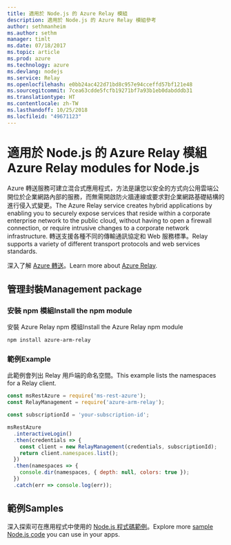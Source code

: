 ```yaml
---
title: 適用於 Node.js 的 Azure Relay 模組
description: 適用於 Node.js 的 Azure Relay 模組參考
author: sethmanheim
ms.author: sethm
manager: timlt
ms.date: 07/18/2017
ms.topic: article
ms.prod: azure
ms.technology: azure
ms.devlang: nodejs
ms.service: Relay
ms.openlocfilehash: e0bb24ac422d71bd8c957e94cceffd57bf121e48
ms.sourcegitcommit: 7cea63cdde5fcfb19271bf7a93b1eb0dabdddb31
ms.translationtype: HT
ms.contentlocale: zh-TW
ms.lasthandoff: 10/25/2018
ms.locfileid: "49671123"
---
```

# <a name="azure-relay-modules-for-nodejs"></a><span data-ttu-id="59eaf-103">適用於 Node.js 的 Azure Relay 模組</span><span class="sxs-lookup"><span data-stu-id="59eaf-103">Azure Relay modules for Node.js</span></span>

<span data-ttu-id="59eaf-104">Azure 轉送服務可建立混合式應用程式，方法是讓您以安全的方式向公用雲端公開位於企業網路內部的服務，而無需開啟防火牆連線或要求對企業網路基礎結構的進行侵入式變更。</span><span class="sxs-lookup"><span data-stu-id="59eaf-104">The Azure Relay service creates hybrid applications by enabling you to securely expose services that reside within a corporate enterprise network to the public cloud, without having to open a firewall connection, or require intrusive changes to a corporate network infrastructure.</span></span> <span data-ttu-id="59eaf-105">轉送支援各種不同的傳輸通訊協定和 Web 服務標準。</span><span class="sxs-lookup"><span data-stu-id="59eaf-105">Relay supports a variety of different transport protocols and web services standards.</span></span>

<span data-ttu-id="59eaf-106">深入了解 [Azure 轉送](https://docs.microsoft.com/azure/service-bus-relay/relay-what-is-it)。</span><span class="sxs-lookup"><span data-stu-id="59eaf-106">Learn more about [Azure Relay](https://docs.microsoft.com/azure/service-bus-relay/relay-what-is-it).</span></span>

## <a name="management-package"></a><span data-ttu-id="59eaf-107">管理封裝</span><span class="sxs-lookup"><span data-stu-id="59eaf-107">Management package</span></span>

### <a name="install-the-npm-module"></a><span data-ttu-id="59eaf-108">安裝 npm 模組</span><span class="sxs-lookup"><span data-stu-id="59eaf-108">Install the npm module</span></span>

<span data-ttu-id="59eaf-109">安裝 Azure Relay npm 模組</span><span class="sxs-lookup"><span data-stu-id="59eaf-109">Install the Azure Relay npm module</span></span>

```bash
npm install azure-arm-relay
```

### <a name="example"></a><span data-ttu-id="59eaf-110">範例</span><span class="sxs-lookup"><span data-stu-id="59eaf-110">Example</span></span>

<span data-ttu-id="59eaf-111">此範例會列出 Relay 用戶端的命名空間。</span><span class="sxs-lookup"><span data-stu-id="59eaf-111">This example lists the namespaces for a Relay client.</span></span>

```javascript
const msRestAzure = require('ms-rest-azure');
const RelayManagement = require('azure-arm-relay');

const subscriptionId = 'your-subscription-id';

msRestAzure
  .interactiveLogin()
  .then(credentials => {
    const client = new RelayManagement(credentials, subscriptionId);
    return client.namespaces.list();
  })
  .then(namespaces => {
    console.dir(namespaces, { depth: null, colors: true });
  })
  .catch(err => console.log(err));
```

## <a name="samples"></a><span data-ttu-id="59eaf-112">範例</span><span class="sxs-lookup"><span data-stu-id="59eaf-112">Samples</span></span>

<span data-ttu-id="59eaf-113">深入探索可在應用程式中使用的 [Node.js 程式碼範例](https://azure.microsoft.com/resources/samples/?platform=nodejs)。</span><span class="sxs-lookup"><span data-stu-id="59eaf-113">Explore more [sample Node.js code](https://azure.microsoft.com/resources/samples/?platform=nodejs) you can use in your apps.</span></span>
